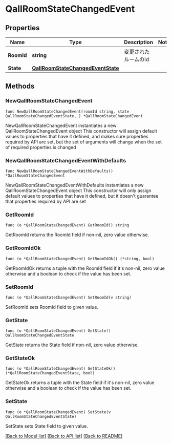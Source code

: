 # QallRoomStateChangedEvent

## Properties

Name | Type | Description | Notes
------------ | ------------- | ------------- | -------------
**RoomId** | **string** | 変更されたルームのId | 
**State** | [**QallRoomStateChangedEventState**](QallRoomStateChangedEventState.md) |  | 

## Methods

### NewQallRoomStateChangedEvent

`func NewQallRoomStateChangedEvent(roomId string, state QallRoomStateChangedEventState, ) *QallRoomStateChangedEvent`

NewQallRoomStateChangedEvent instantiates a new QallRoomStateChangedEvent object
This constructor will assign default values to properties that have it defined,
and makes sure properties required by API are set, but the set of arguments
will change when the set of required properties is changed

### NewQallRoomStateChangedEventWithDefaults

`func NewQallRoomStateChangedEventWithDefaults() *QallRoomStateChangedEvent`

NewQallRoomStateChangedEventWithDefaults instantiates a new QallRoomStateChangedEvent object
This constructor will only assign default values to properties that have it defined,
but it doesn't guarantee that properties required by API are set

### GetRoomId

`func (o *QallRoomStateChangedEvent) GetRoomId() string`

GetRoomId returns the RoomId field if non-nil, zero value otherwise.

### GetRoomIdOk

`func (o *QallRoomStateChangedEvent) GetRoomIdOk() (*string, bool)`

GetRoomIdOk returns a tuple with the RoomId field if it's non-nil, zero value otherwise
and a boolean to check if the value has been set.

### SetRoomId

`func (o *QallRoomStateChangedEvent) SetRoomId(v string)`

SetRoomId sets RoomId field to given value.


### GetState

`func (o *QallRoomStateChangedEvent) GetState() QallRoomStateChangedEventState`

GetState returns the State field if non-nil, zero value otherwise.

### GetStateOk

`func (o *QallRoomStateChangedEvent) GetStateOk() (*QallRoomStateChangedEventState, bool)`

GetStateOk returns a tuple with the State field if it's non-nil, zero value otherwise
and a boolean to check if the value has been set.

### SetState

`func (o *QallRoomStateChangedEvent) SetState(v QallRoomStateChangedEventState)`

SetState sets State field to given value.



[[Back to Model list]](../README.md#documentation-for-models) [[Back to API list]](../README.md#documentation-for-api-endpoints) [[Back to README]](../README.md)



